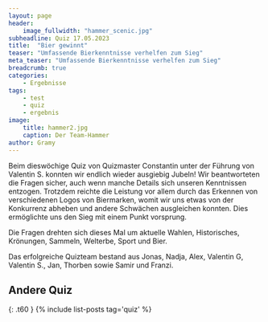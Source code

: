 ```yaml
---
layout: page
header:
    image_fullwidth: "hammer_scenic.jpg"
subheadline: Quiz 17.05.2023
title:  "Bier gewinnt"
teaser: "Umfassende Bierkenntnisse verhelfen zum Sieg"
meta_teaser: "Umfassende Bierkenntnisse verhelfen zum Sieg"
breadcrumb: true
categories:
    - Ergebnisse
tags:
    - test
    - quiz
    - ergebnis
image:
    title: hammer2.jpg
    caption: Der Team-Hammer
author: Gramy
---
```


Beim dieswöchige Quiz von Quizmaster Constantin unter der Führung von Valentin S. konnten wir endlich wieder ausgiebig Jubeln!
Wir beantworteten die Fragen sicher, auch wenn manche Details sich unseren Kenntnissen entzogen.
Trotzdem reichte die Leistung vor allem durch das Erkennen von verschiedenen Logos von Biermarken, womit wir uns etwas von der Konkurrenz abheben und andere Schwächen ausgleichen konnten.
Dies ermöglichte uns den Sieg mit einem Punkt vorsprung.

Die Fragen drehten sich dieses Mal um aktuelle Wahlen, Historisches, Krönungen, Sammeln, Welterbe, Sport und Bier.

Das erfolgreiche Quizteam bestand aus Jonas, Nadja, Alex, Valentin G, Valentin S., Jan, Thorben sowie Samir und Franzi.


## Andere Quiz
{: .t60 }
{% include list-posts tag='quiz' %}
